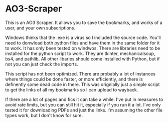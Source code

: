 # AO3-Scraper
This is an AO3 Scraper. It allows you to save the bookmarks, and works of a user, and your own subscriptions.

Windows thinks that the .exe is a virus so I included the source code. You'll need to donwload both python files and have them in the same folder for it to work. It has only been tested on windwos. There are libraries need to be installed for the python script to work. They are tkinter, mechanicalsoup, bs4, and pathlib. All other libaries should come installed with Python, but if not you can just check the imports.

This script has not been optimized. There are probably a lot of instances where things could be done faster, or more efficiently, and there is definently some dead code in there. This was orignially just a simple script to get the links of all my bookmarks so I can upload to wayback. 

If there are a lot of pages and fics it can take a while. I've put in measures to avoid rate limits, but you can still hit it, especially if you run it a lot. I've only tested it for downloading PDFs and just the links. I'm assuming the other file types work, but I don't know for sure.
